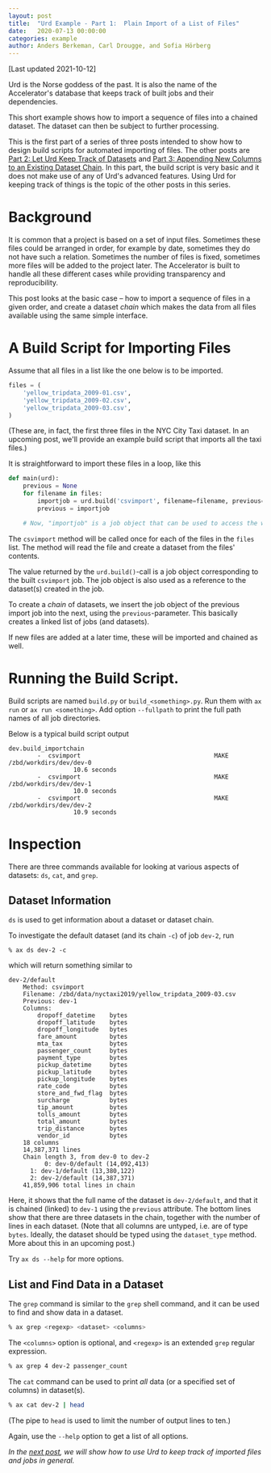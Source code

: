 ```yaml
---
layout: post
title:  "Urd Example - Part 1:  Plain Import of a List of Files"
date:   2020-07-13 00:00:00
categories: example
author: Anders Berkeman, Carl Drougge, and Sofia Hörberg
---
```

[Last updated 2021-10-12]

Urd is the Norse goddess of the past.  It is also the name of the
Accelerator's database that keeps track of built jobs and their
dependencies.

This short example shows how to import a sequence of files into a
chained dataset.  The dataset can then be subject to further
processing.

This is the first part of a series of three posts intended to show how
to design build scripts for automated importing of files.  The other
posts are [Part 2: Let Urd Keep Track of Datasets](/example/2020/07/13/urd2.html) and
[Part 3: Appending New Columns to an Existing Dataset Chain](/example/2020/07/13/urd3.html).  In this
part, the build script is very basic and it does not make use of any
of Urd's advanced features.  Using Urd for keeping track of things is
the topic of the other posts in this series.



# Background

It is common that a project is based on a set of input files.
Sometimes these files could be arranged in order, for example by date,
sometimes they do not have such a relation.  Sometimes the number of
files is fixed, sometimes more files will be added to the project
later.  The Accelerator is built to handle all these different cases
while providing transparency and reproducibility.

This post looks at the basic case &ndash; how to import a sequence of files in
a given order, and create a dataset _chain_ which makes the data from
all files available using the same simple interface.



# A Build Script for Importing Files

Assume that all files in a list like the one below is to be imported.

```python
files = (
    'yellow_tripdata_2009-01.csv',
    'yellow_tripdata_2009-02.csv',
    'yellow_tripdata_2009-03.csv',
)
```

(These are, in fact, the first three files in the NYC City Taxi
dataset.  In an upcoming post, we'll provide an example build script
that imports all the taxi files.)


It is straightforward to import these files in a loop, like this

```python
def main(urd):
    previous = None
    for filename in files:
        importjob = urd.build('csvimport', filename=filename, previous=previous)
        previous = importjob

    # Now, "importjob" is a job object that can be used to access the whole chain of Datasets.
```

The `csvimport` method will be called once for each of the files in
the `files` list.  The method will read the file and create a dataset
from the files' contents.

The value returned by the `urd.build()`-call is a job object
corresponding to the built `csvimport` job.  The job object is also
used as a reference to the dataset(s) created in the job.

To create a _chain_ of datasets, we insert the job object of the
previous import job into the next, using the `previous`-parameter.
This basically creates a linked list of jobs (and datasets).

If new files are added at a later time, these will be imported and
chained as well.



# Running the Build Script.

Build scripts are named `build.py` or
`build_<something>.py`.  Run them with `ax run` or `ax run <something>`.
Add option `--fullpath` to print the full path names of all job directories.

Below is a typical build script output

```
dev.build_importchain
        -  csvimport                                     MAKE  /zbd/workdirs/dev/dev-0
	              10.6 seconds
        -  csvimport                                     MAKE  /zbd/workdirs/dev/dev-1
	              10.0 seconds
        -  csvimport                                     MAKE  /zbd/workdirs/dev/dev-2
	              10.9 seconds
```


# Inspection

There are three commands available for looking at various aspects of
datasets: `ds`, `cat`, and `grep`.



## Dataset Information

`ds` is used to get information about a dataset or dataset chain.

To investigate the default dataset (and its chain `-c`)  of job `dev-2`, run

```
% ax ds dev-2 -c
```

which will return something similar to

```
dev-2/default
    Method: csvimport
    Filename: /zbd/data/nyctaxi2019/yellow_tripdata_2009-03.csv
    Previous: dev-1
    Columns:
        dropoff_datetime    bytes
        dropoff_latitude    bytes
        dropoff_longitude   bytes
        fare_amount         bytes
        mta_tax             bytes
        passenger_count     bytes
        payment_type        bytes
        pickup_datetime     bytes
        pickup_latitude     bytes
        pickup_longitude    bytes
        rate_code           bytes
        store_and_fwd_flag  bytes
        surcharge           bytes
        tip_amount          bytes
        tolls_amount        bytes
        total_amount        bytes
        trip_distance       bytes
        vendor_id           bytes
    18 columns
    14,387,371 lines
    Chain length 3, from dev-0 to dev-2
          0: dev-0/default (14,092,413)
	  1: dev-1/default (13,380,122)
	  2: dev-2/default (14,387,371)
    41,859,906 total lines in chain
```

Here, it shows that the full name of the dataset is `dev-2/default`,
and that it is chained (linked) to `dev-1` using the `previous`
attribute.  The bottom lines show that there are three datasets in the
chain, together with the number of lines in each dataset.  (Note
that all columns are untyped, i.e. are of type `bytes`.  Ideally, the
dataset should be typed using the `dataset_type` method.  More about
this in an upcoming post.)

Try `ax ds --help` for more options.



## List and Find Data in a Dataset

The `grep` command is similar to the `grep` shell command, and it can
be used to find and show data in a dataset.

```bash
% ax grep <regexp> <dataset> <columns>
```

The `<columns>` option is optional, and `<regexp>` is an extended
`grep` regular expression.

```bash
% ax grep 4 dev-2 passenger_count
```


The `cat` command can be used to print _all_ data (or a specified set
of columns) in dataset(s).

```bash
% ax cat dev-2 | head
```

(The pipe to `head` is used to limit the number of output lines to
ten.)

Again, use the `--help` option to get a list of all options.

*In the [next post](/example/2020/07/13/urd2.html), we will show how to use Urd to keep track of
imported files and jobs in general.*
